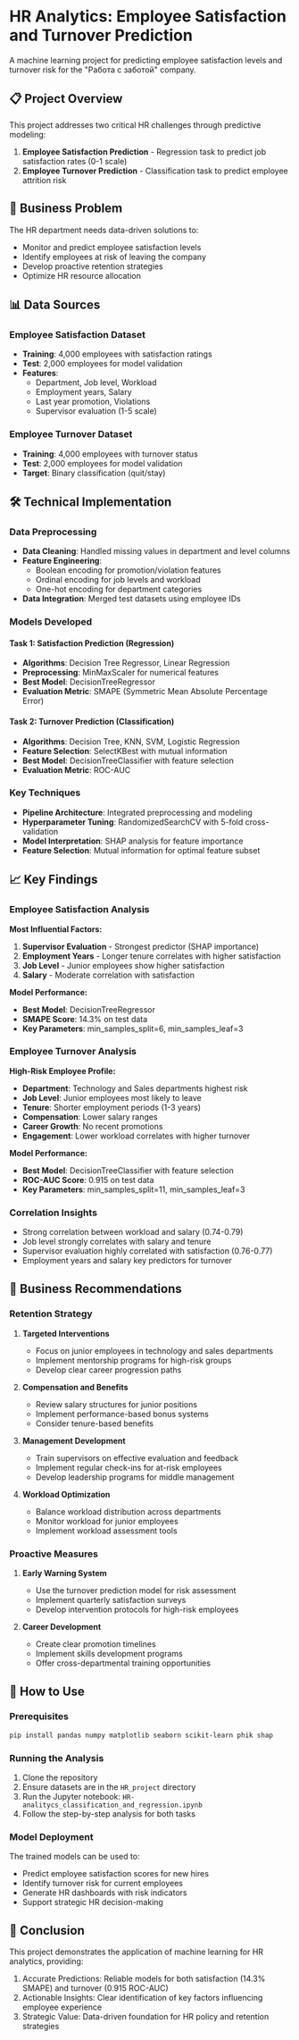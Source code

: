 # HR Analytics: Employee Satisfaction and Turnover Prediction

A machine learning project for predicting employee satisfaction levels and turnover risk for the "Работа с заботой" company.

## 📋 Project Overview

This project addresses two critical HR challenges through predictive modeling:
1. **Employee Satisfaction Prediction** - Regression task to predict job satisfaction rates (0-1 scale)
2. **Employee Turnover Prediction** - Classification task to predict employee attrition risk

## 🎯 Business Problem

The HR department needs data-driven solutions to:
- Monitor and predict employee satisfaction levels
- Identify employees at risk of leaving the company
- Develop proactive retention strategies
- Optimize HR resource allocation

## 📊 Data Sources

### Employee Satisfaction Dataset
- **Training**: 4,000 employees with satisfaction ratings
- **Test**: 2,000 employees for model validation
- **Features**:
  - Department, Job level, Workload
  - Employment years, Salary
  - Last year promotion, Violations
  - Supervisor evaluation (1-5 scale)

### Employee Turnover Dataset
- **Training**: 4,000 employees with turnover status
- **Test**: 2,000 employees for model validation
- **Target**: Binary classification (quit/stay)

## 🛠️ Technical Implementation

### Data Preprocessing
- **Data Cleaning**: Handled missing values in department and level columns
- **Feature Engineering**: 
  - Boolean encoding for promotion/violation features
  - Ordinal encoding for job levels and workload
  - One-hot encoding for department categories
- **Data Integration**: Merged test datasets using employee IDs

### Models Developed

#### Task 1: Satisfaction Prediction (Regression)
- **Algorithms**: Decision Tree Regressor, Linear Regression
- **Preprocessing**: MinMaxScaler for numerical features
- **Best Model**: DecisionTreeRegressor
- **Evaluation Metric**: SMAPE (Symmetric Mean Absolute Percentage Error)

#### Task 2: Turnover Prediction (Classification)
- **Algorithms**: Decision Tree, KNN, SVM, Logistic Regression
- **Feature Selection**: SelectKBest with mutual information
- **Best Model**: DecisionTreeClassifier with feature selection
- **Evaluation Metric**: ROC-AUC

### Key Techniques
- **Pipeline Architecture**: Integrated preprocessing and modeling
- **Hyperparameter Tuning**: RandomizedSearchCV with 5-fold cross-validation
- **Model Interpretation**: SHAP analysis for feature importance
- **Feature Selection**: Mutual information for optimal feature subset

## 📈 Key Findings

### Employee Satisfaction Analysis
**Most Influential Factors:**
1. **Supervisor Evaluation** - Strongest predictor (SHAP importance)
2. **Employment Years** - Longer tenure correlates with higher satisfaction
3. **Job Level** - Junior employees show higher satisfaction
4. **Salary** - Moderate correlation with satisfaction

**Model Performance:**
- **Best Model**: DecisionTreeRegressor
- **SMAPE Score**: 14.3% on test data
- **Key Parameters**: min_samples_split=6, min_samples_leaf=3

### Employee Turnover Analysis
**High-Risk Employee Profile:**
- **Department**: Technology and Sales departments highest risk
- **Job Level**: Junior employees most likely to leave
- **Tenure**: Shorter employment periods (1-3 years)
- **Compensation**: Lower salary ranges
- **Career Growth**: No recent promotions
- **Engagement**: Lower workload correlates with higher turnover

**Model Performance:**
- **Best Model**: DecisionTreeClassifier with feature selection
- **ROC-AUC Score**: 0.915 on test data
- **Key Parameters**: min_samples_split=11, min_samples_leaf=3

### Correlation Insights
- Strong correlation between workload and salary (0.74-0.79)
- Job level strongly correlates with salary and tenure
- Supervisor evaluation highly correlated with satisfaction (0.76-0.77)
- Employment years and salary key predictors for turnover

## 🎯 Business Recommendations

### Retention Strategy
1. **Targeted Interventions**
   - Focus on junior employees in technology and sales departments
   - Implement mentorship programs for high-risk groups
   - Develop clear career progression paths

2. **Compensation and Benefits**
   - Review salary structures for junior positions
   - Implement performance-based bonus systems
   - Consider tenure-based benefits

3. **Management Development**
   - Train supervisors on effective evaluation and feedback
   - Implement regular check-ins for at-risk employees
   - Develop leadership programs for middle management

4. **Workload Optimization**
   - Balance workload distribution across departments
   - Monitor workload for junior employees
   - Implement workload assessment tools

### Proactive Measures
1. **Early Warning System**
   - Use the turnover prediction model for risk assessment
   - Implement quarterly satisfaction surveys
   - Develop intervention protocols for high-risk employees

2. **Career Development**
   - Create clear promotion timelines
   - Implement skills development programs
   - Offer cross-departmental training opportunities

## 🚀 How to Use

### Prerequisites
```bash
pip install pandas numpy matplotlib seaborn scikit-learn phik shap
```

### Running the Analysis

1. Clone the repository
2. Ensure datasets are in the `HR_project` directory
3. Run the Jupyter notebook: `HR-analitycs_classification_and_regression.ipynb`
4. Follow the step-by-step analysis for both tasks

### Model Deployment
The trained models can be used to:
- Predict employee satisfaction scores for new hires
- Identify turnover risk for current employees
- Generate HR dashboards with risk indicators
- Support strategic HR decision-making

## 📝 Conclusion

This project demonstrates the application of machine learning for HR analytics, providing:
1. Accurate Predictions: Reliable models for both satisfaction (14.3% SMAPE) and turnover (0.915 ROC-AUC)
2. Actionable Insights: Clear identification of key factors influencing employee experience
3. Strategic Value: Data-driven foundation for HR policy and retention strategies
